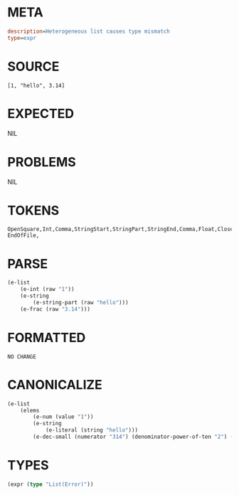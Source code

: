 # META
~~~ini
description=Heterogeneous list causes type mismatch
type=expr
~~~
# SOURCE
~~~roc
[1, "hello", 3.14]
~~~
# EXPECTED
NIL
# PROBLEMS
NIL
# TOKENS
~~~zig
OpenSquare,Int,Comma,StringStart,StringPart,StringEnd,Comma,Float,CloseSquare,
EndOfFile,
~~~
# PARSE
~~~clojure
(e-list
	(e-int (raw "1"))
	(e-string
		(e-string-part (raw "hello")))
	(e-frac (raw "3.14")))
~~~
# FORMATTED
~~~roc
NO CHANGE
~~~
# CANONICALIZE
~~~clojure
(e-list
	(elems
		(e-num (value "1"))
		(e-string
			(e-literal (string "hello")))
		(e-dec-small (numerator "314") (denominator-power-of-ten "2") (value "3.14"))))
~~~
# TYPES
~~~clojure
(expr (type "List(Error)"))
~~~
